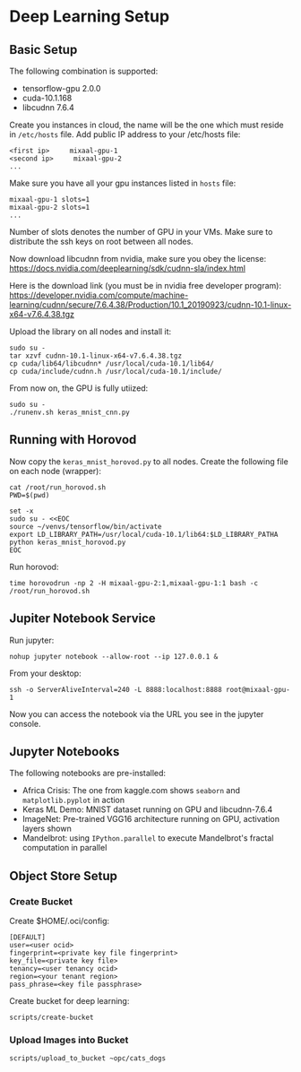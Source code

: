 # Deep Learning Setup

## Basic Setup

The following combination is supported:
 * tensorflow-gpu 2.0.0
 * cuda-10.1.168
 * libcudnn 7.6.4

Create you instances in cloud, the name will be the one which must reside in `/etc/hosts` file. Add public IP address to your /etc/hosts file:

```
<first ip>     mixaal-gpu-1
<second ip>     mixaal-gpu-2
...
```

Make sure you have all your gpu instances listed in `hosts` file:
```
mixaal-gpu-1 slots=1
mixaal-gpu-2 slots=1
...
```

Number of slots denotes the number of GPU in your VMs. Make sure to distribute the ssh keys on root between all nodes.

Now download libcudnn from nvidia, make sure you obey the license:
https://docs.nvidia.com/deeplearning/sdk/cudnn-sla/index.html

Here is the download link (you must be in nvidia free developer program):
https://developer.nvidia.com/compute/machine-learning/cudnn/secure/7.6.4.38/Production/10.1_20190923/cudnn-10.1-linux-x64-v7.6.4.38.tgz

Upload the library on all nodes and install it:
```
sudo su -
tar xzvf cudnn-10.1-linux-x64-v7.6.4.38.tgz 
cp cuda/lib64/libcudnn* /usr/local/cuda-10.1/lib64/
cp cuda/include/cudnn.h /usr/local/cuda-10.1/include/
```

From now on, the GPU is fully utiized:

```
sudo su -
./runenv.sh keras_mnist_cnn.py
```

## Running with Horovod

Now copy the `keras_mnist_horovod.py` to all nodes. Create the following file on each node (wrapper):
```
cat /root/run_horovod.sh
PWD=$(pwd)

set -x
sudo su - <<EOC
source ~/venvs/tensorflow/bin/activate
export LD_LIBRARY_PATH=/usr/local/cuda-10.1/lib64:$LD_LIBRARY_PATHA
python keras_mnist_horovod.py
EOC
```

Run horovod:
```
time horovodrun -np 2 -H mixaal-gpu-2:1,mixaal-gpu-1:1 bash -c /root/run_horovod.sh
```

## Jupiter Notebook Service

Run jupyter:
```
nohup jupyter notebook --allow-root --ip 127.0.0.1 &
```

From your desktop:
```
ssh -o ServerAliveInterval=240 -L 8888:localhost:8888 root@mixaal-gpu-1
```

Now you can access the notebook via the URL you see in the jupyter console.

## Jupyter Notebooks

The following notebooks are pre-installed:

* Africa Crisis: The one from kaggle.com shows `seaborn` and `matplotlib.pyplot` in action
* Keras ML Demo: MNIST dataset running on GPU and libcudnn-7.6.4
* ImageNet: Pre-trained VGG16 architecture running on GPU, activation layers shown
* Mandelbrot: using `IPython.parallel` to execute Mandelbrot's fractal computation in parallel

## Object Store Setup

### Create Bucket

Create $HOME/.oci/config:

```
[DEFAULT]
user=<user ocid>
fingerprint=<private key file fingerprint>
key_file=<private key file>
tenancy=<user tenancy ocid>
region=<your tenant region>
pass_phrase=<key file passphrase>
```

Create bucket for deep learning:
```
scripts/create-bucket
```


### Upload Images into Bucket

```
scripts/upload_to_bucket ~opc/cats_dogs
```
